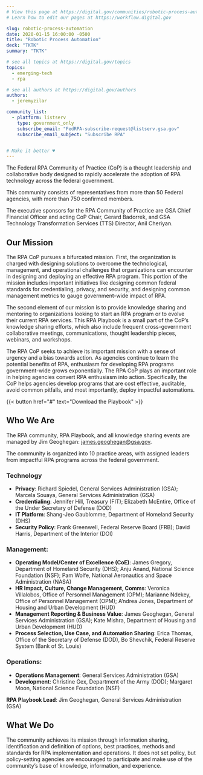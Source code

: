```yaml
---
# View this page at https://digital.gov/communities/robotic-process-automation
# Learn how to edit our pages at https://workflow.digital.gov

slug: robotic-process-automation
date: 2020-01-15 16:00:00 -0500
title: "Robotic Process Automation"
deck: "TKTK"
summary: "TKTK"

# see all topics at https://digital.gov/topics
topics:
  - emerging-tech
  - rpa

# see all authors at https://digital.gov/authors
authors:
  - jeremyzilar

community_list:
  - platform: listserv
    type: government_only
    subscribe_email: "FedRPA-subscribe-request@listserv.gsa.gov"
    subscribe_email_subject: "Subscribe RPA"


# Make it better ♥
---
```



The Federal RPA Community of Practice (CoP) is a thought leadership and collaborative body designed to rapidly accelerate the adoption of RPA technology across the federal government.

This community consists of representatives from more than 50 Federal agencies, with more than 750 confirmed members.

The executive sponsors for the RPA Community of Practice are GSA Chief Financial Officer and acting CoP Chair, Gerard Badorrek, and GSA Technology Transformation Services (TTS) Director, Anil Cheriyan.

## Our Mission

The RPA CoP pursues a bifurcated mission. First, the organization is charged with designing solutions to overcome the technological, management, and operational challenges that organizations can encounter in designing and deploying an effective RPA program. This portion of the mission includes important initiatives like designing common federal standards for credentialing, privacy, and security, and designing common management metrics to gauge government-wide impact of RPA.

The second element of our mission is to provide knowledge sharing and mentoring to organizations looking to start an RPA program or to evolve their current RPA services. This RPA Playbook is a small part of the CoP’s knowledge sharing efforts, which also include frequent cross-government collaborative meetings, communications, thought leadership pieces, webinars, and workshops.

The RPA CoP seeks to achieve its important mission with a sense of urgency and a bias towards action. As agencies continue to learn the potential benefits of RPA, enthusiasm for developing RPA programs government-wide grows exponentially. The RPA CoP plays an important role in helping agencies convert RPA enthusiasm into action. Specifically, the CoP helps agencies develop programs that are cost effective, auditable, avoid common pitfalls, and most importantly, deploy impactful automations.

{{< button href="#" text="Download the Playbook" >}}

## Who We Are

The RPA community, RPA Playbook, and all knowledge sharing events are managed by Jim Geoghegan: [james.geoghegan@gsa.gov](mailto:james.geoghegan@gsa.gov).

The community is organized into 10 practice areas, with assigned leaders from impactful RPA programs across the federal government.

### Technology

- **Privacy**: Richard Spiedel, General Services Administration (GSA); Marcela Souaya, General Services Administration (GSA)
- **Credentialing**: Jennifer Hill, Treasury (FIT); Elizabeth McEntire, Office of the Under Secretary of Defense (DOD)
- **IT Platform**: Shang-Jeo Gaublomme, Department of Homeland Security (DHS)
- **Security Policy**: Frank Greenwell, Federal Reserve Board (FRB); David Harris, Department of the Interior (DOI)


### Management:

- **Operating Model/Center of Excellence (CoE)**: James Gregory, Department of Homeland Security (DHS); Anju Anand, National Science Foundation (NSF); Pam Wolfe, National Aeronautics and Space Administration (NASA)
- **HR Impact, Culture, Change Management, Comms**: Veronica Villalobos, Office of Personnel Management (OPM); Marianne Ndekey, Office of Personnel Management (OPM); A’ndrea Jones, Department of Housing and Urban Development (HUD)
- **Management Reporting & Business Value**: James Geoghegan, General Services Administration (GSA); Kate Mishra, Department of Housing and Urban Development (HUD)
- **Process Selection, Use Case, and Automation Sharing**: Erica Thomas, Office of the Secretary of Defense (DOD), Bo Shevchik, Federal Reserve System (Bank of St. Louis)


### Operations:

- **Operations Management**: General Services Administration (GSA)
- **Development**: Christine Gex, Department of the Army (DOD); Margaret Moon, National Science Foundation (NSF)

**RPA Playbook Lead**: Jim Geoghegan, General Services Administration (GSA)

## What We Do

The community achieves its mission through information sharing, identification and definition of options, best practices, methods and standards for RPA implementation and operations. It does not set policy, but policy-setting agencies are encouraged to participate and make use of the community’s base of knowledge, information, and experience.
